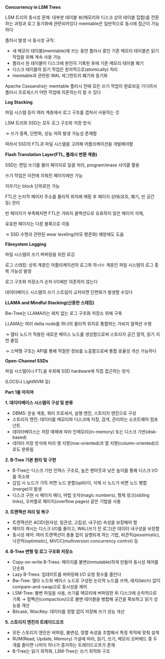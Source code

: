 **Concurrency in LSM Trees** 

LSM 트리의 동시성 문제: 대부분 테이블 뷰(메모리와 디스크 상의 테이블 집합)를 전환하는 과정과 로그 동기화에 관련되어있다
memtable은 일반적으로 동시에 접근이 가능하다

플러시 발생 시 동시성 규칙: 

- 새 메모리 테이블(memtable)에 쓰는 동안 플러시 중인 기존 메모리 테이블은 읽기 작업을 위해 계속 사용 가능
- 플러시 된 테이블이 디스크에 완전히 기록된 후에 기존 메모리 테이블 폐기
- 디스크 테이블의 읽기 작업은 원자적으로(atomically) 처리
- memtable과 관련된 WAL 세그먼트의 폐기와 동기화

Apache Cassandra는 memtable 플러시 전에 모든 쓰기 작업이 완료되길 기다려서 플러시 프로세스가 어떤 작업에 의존하는지 알 수 있다

**Log Stacking** 

파일 시스템 등이 여러 계층에서 로그 구조를 겹쳐서 사용하는 것

LSM 트리와 SSD는 모두 로그 구조화 저장 방식

→ 쓰기 증폭, 단편화, 성능 저하 발생 가능성 존재함

따라서 SSD의 FTL과 파일 시스템을 고려해 어플리케이션을 개발해야함

**Flash Translation Layer(FTL, 플래시 변환 계층)**

SSD는 랜덤 쓰기를 물리 페이지로 일괄 처리, program/erase 사이클 활용

쓰기 작업은 이전에 지워진 페이지에만 가능

지우기는 block 단위로만 가능

FTL은 논리적 페이지 주소를 물리적 위치에 매핑 후 페이지 상태(유호, 폐기, 빈 공간 등) 관리

빈 페이지가 부족해지면 FTL은 가비지 콜렉션으로 유효하지 않은 페이지 삭제, 

유효한 페이지는 다른 블록으로 이동

→ SSD 수명과 관련된 wear leveling(마모 평준화) 예방에도 도움

**Filesystem Logging**

파일 시스템의 쓰기 버퍼링을 위한 로깅

로그 스태킹: 상위 계층인 어플리케이션의 로그와 하ㅟㅇ 계층인 파일 시스템의 로그 중복 가능성 발생

로그 구조화 저장소가 순차 I/O에만 의존하지 않는다

데이터베이스 시스템의 쓰기 스트림이 교차되면 단편화가 발생할 수있다

**LLAMA and Mindful Stacking(신중한 스태킹)**

Bw-Tree는 LLAMA라는 래치 없는 로그 구조화 저장소 위에 구축

LLAMA는 여러 delta node를 하나의 물리적 위치로 통합하는 가비지 컬렉션 수행

→ 델타 노드가 적용된 새로운 베이스 노드를 생성함으로써 스토리지 공간 절약, 읽기 지연 줄임

→ 스택형 구조는 API를 통해 적절한 정보를 노출함으로써 통합 효율성 개선 가능하다

**Open-Channel SSDs**

파일 시스템이나 FTL을 우회해 SSD hardware에 직접 접근하는 방식

(LOCS나 LightNVM 등)

**Part 1을 마치며**

**1. 데이터베이스 시스템의 구성 및 분류**

- DBMS: 운송 계층, 쿼리 프로세서, 실행 엔진, 스토리지 엔진으로 구성
- 스토리지 엔진: 데이터를 메모리와 디스크에 저장, 검색, 관리하는 소프트웨어 컴포넌트
- 데이터베이스는 저장 매체에 따라 인메모리(in-memory) 또는 디스크 기반(disk-based)
- 데이터 저장 방식에 따라 행 지향(row-oriented)과 열 지향(column-oriented)으로도 분류됨

**2. B-Tree 기본 원리 및 구현**

- B-Tree는 디스크 기반 인덱스 구조로, 높은 팬아웃과 낮은 높이를 통해 디스크 I/O를 최소화
- 삽입 시 노드가 가득 차면 노드 분할(split)이, 삭제 시 노드가 비면 노드 병합(merge)이 발생
- 디스크 구현 시 페이지 헤더, 마법 숫자(magic numbers), 형제 링크(sibling links), 오버플로 페이지(overflow pages) 같은 기법을 사용

**3. 트랜잭션 처리 및 복구**

- 트랜잭션은 ACID(원자성, 일관성, 고립성, 내구성) 속성을 보장해야 함
- 페이지 캐시는 디스크 I/O를 줄이고, WAL(쓰기 전 로그)은 데이터 내구성을 보장함
- 동시성 제어: 여러 트랜잭션이 충돌 없이 실행되게 하는 기법,
  비관적(pessimistic), 낙관적(optimistic), MVCC(multiversion concurrency control) 등

**4. B-Tree 변형 및 로그 구조화 저장소**

- Copy-on-write B-Trees: 페이지를 불변(immutable)하게 만들어 동시성 제어를 단순화
- Lazy B-Trees: 업데이트를 버퍼링해 I/O 요청 횟수를 줄인다
- Bw-Tree: 델타 노드와 베이스 노드로 구성된 논리적 노드를 쓰며, 래치(latch) 없이 compare-and-swap으로 동시성을 제어
- LSM-Tree: 불변 파일을 사용, 쓰기를 메모리에 버퍼링한 뒤 디스크에 순차적으로 기록
    → 컴팩션(compaction)으로 불변 테이블을 병합해 공간을 확보하고 읽기 성능을 개선
- Bitcask, WiscKey: 데이터를 정렬 없이 저장해 쓰기 성능 개선

**5. 스토리지 엔진의 트레이드오프**

- 모든 스토리지 엔진은 버퍼링, 불변성, 정렬 속성을 조합해서 특정 목적에 맞춰 설계
- RUM(Read, Update, Memory) 가설에 따라, 읽기, 쓰기, 메모리 오버헤드 중 두 개를 줄이면 나머지 하나가 증가하는 트레이드오프가 존재
- B-Tree는 읽기 최적화, LSM-Tree는 쓰기 최적화 구조
